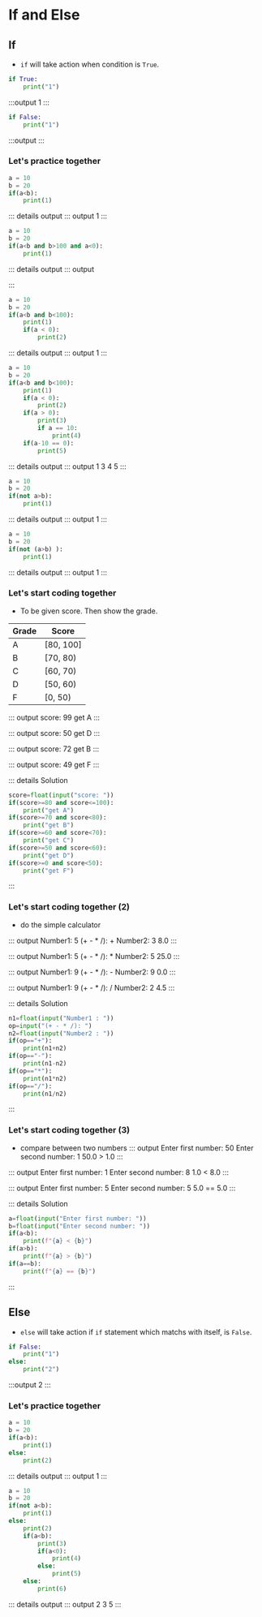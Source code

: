 # If and Else

## If

- ```if``` will take action when condition is ```True```.

```py
if True:
    print("1")
```
:::output
1
:::

```py
if False:
    print("1")
```
:::output
:::

### Let's practice together

```py
a = 10
b = 20
if(a<b):
    print(1)
```
::: details output
::: output
1
:::


```py
a = 10
b = 20
if(a<b and b>100 and a<0):
    print(1)
```
::: details output
::: output

:::

```py
a = 10
b = 20
if(a<b and b<100):
    print(1)
    if(a < 0):
        print(2)
```
::: details output
::: output
1
:::

```py
a = 10
b = 20
if(a<b and b<100):
    print(1)
    if(a < 0):
        print(2)
    if(a > 0):
        print(3)
        if a == 10:
            print(4)
    if(a-10 == 0):
        print(5)
```
::: details output
::: output
1
3
4
5
:::

```py
a = 10
b = 20
if(not a>b):
    print(1)
```
::: details output
::: output
1
:::

```py
a = 10
b = 20
if(not (a>b) ):
    print(1)
```
::: details output
::: output
1
:::

### Let's start coding together
- To be given score. Then show the grade.

| Grade | Score |
| --|---|
| A | [80, 100] |
| B | [70, 80) |
| C | [60, 70)
| D | [50, 60)
| F | [0, 50)  


::: output
score: <span class="pyinput">99</span>
get A
:::

::: output
score: <span class="pyinput">50</span>
get D
:::

::: output
score: <span class="pyinput">72</span>
get B
:::

::: output
score: <span class="pyinput">49</span>
get F
:::

::: details Solution
```py
score=float(input("score: "))
if(score>=80 and score<=100):
    print("get A")
if(score>=70 and score<80):
    print("get B")
if(score>=60 and score<70):
    print("get C")
if(score>=50 and score<60):
    print("get D")
if(score>=0 and score<50):
    print("get F")
```
:::

### Let's start coding together (2)

- do the simple calculator

::: output
Number1: <span class="pyinput">5</span>
(+ - * /): <span class="pyinput">+</span>
Number2: <span class="pyinput">3</span>
8.0
:::

::: output
Number1: <span class="pyinput">5</span>
(+ - * /): <span class="pyinput">*</span>
Number2: <span class="pyinput">5</span>
25.0
:::

::: output
Number1: <span class="pyinput">9</span>
(+ - * /): <span class="pyinput">-</span>
Number2: <span class="pyinput">9</span>
0.0
:::

::: output
Number1: <span class="pyinput">9</span>
(+ - * /): <span class="pyinput">/</span>
Number2: <span class="pyinput">2</span>
4.5
:::

::: details Solution
```py
n1=float(input("Number1 : "))
op=input("(+ - * /): ")
n2=float(input("Number2 : "))
if(op=="+"):
    print(n1+n2)
if(op=="-"):
    print(n1-n2)
if(op=="*"):
    print(n1*n2)
if(op=="/"):
    print(n1/n2)
```
:::

### Let's start coding together (3)
- compare between two numbers
::: output
Enter first number: <span class="pyinput">50</span>
Enter second number: <span class="pyinput">1</span>
50.0 > 1.0
:::

::: output
Enter first number: <span class="pyinput">1</span>
Enter second number: <span class="pyinput">8</span>
1.0 < 8.0
:::

::: output
Enter first number: <span class="pyinput">5</span>
Enter second number: <span class="pyinput">5</span>
5.0 == 5.0
:::

::: details Solution
```py
a=float(input("Enter first number: "))
b=float(input("Enter second number: "))
if(a<b):
    print(f"{a} < {b}")
if(a>b):
    print(f"{a} > {b}")
if(a==b):
    print(f"{a} == {b}")
```
:::

## Else
- ```else``` will take action if ```if``` statement which matchs with itself, is ```False```.
```py
if False:
    print("1")
else:
    print("2")
```
:::output
2
:::

### Let's practice together

```py
a = 10
b = 20
if(a<b):
    print(1)
else:
    print(2)
```
::: details output
::: output
1
:::

```py
a = 10
b = 20
if(not a<b):
    print(1)
else:
    print(2)
    if(a<b):
        print(3)
        if(a<0):
            print(4)
        else:
            print(5)
    else:
        print(6)
```
::: details output
::: output
2
3
5
:::